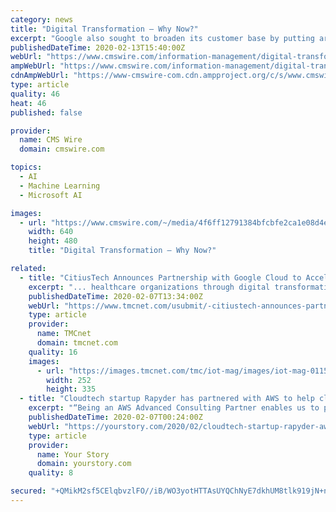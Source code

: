 ```yaml
---
category: news
title: "Digital Transformation – Why Now?"
excerpt: "Google also sought to broaden its customer base by putting artificial intelligence in reach for a wider audience. With Google’s AutoML, Google CEO Sundar Pichai wrote, “Today, designing neural nets is extremely time intensive, and requires an expertise that limits its use to a smaller community of scientists and engineers. That’s why we ..."
publishedDateTime: 2020-02-13T15:40:00Z
webUrl: "https://www.cmswire.com/information-management/digital-transformation-why-now/"
ampWebUrl: "https://www.cmswire.com/information-management/digital-transformation-why-now/amp/"
cdnAmpWebUrl: "https://www-cmswire-com.cdn.ampproject.org/c/s/www.cmswire.com/information-management/digital-transformation-why-now/amp/"
type: article
quality: 46
heat: 46
published: false

provider:
  name: CMS Wire
  domain: cmswire.com

topics:
  - AI
  - Machine Learning
  - Microsoft AI

images:
  - url: "https://www.cmswire.com/~/media/4f6ff12791384bfcbfe2ca1e08d4e283.jpg?mw=1024&hash=87FABE1B6A8C20FF6582B0B72E28EF165144DB1C"
    width: 640
    height: 480
    title: "Digital Transformation – Why Now?"

related:
  - title: "CitiusTech Announces Partnership with Google Cloud to Accelerate Digital Transformation for Healthcare Organizations"
    excerpt: "... healthcare organizations through digital transformation in key areas such as data analytics, artificial intelligence, machine learning and hybrid cloud,\" said Manish Sharma, Sr. Vice President, Strategy & Partnerships at CitiusTech. \"Our combined technology will empower payers and providers to drive better outcomes and improve care quality.\""
    publishedDateTime: 2020-02-07T13:34:00Z
    webUrl: "https://www.tmcnet.com/usubmit/-citiustech-announces-partnership-with-google-cloud-accelerate-digital-/2020/02/07/9094107.htm"
    type: article
    provider:
      name: TMCnet
      domain: tmcnet.com
    quality: 16
    images:
      - url: "https://images.tmcnet.com/tmc/iot-mag/images/iot-mag-0115.jpg"
        width: 252
        height: 335
  - title: "Cloudtech startup Rapyder has partnered with AWS to help clients with digital transformation"
    excerpt: "“Being an AWS Advanced Consulting Partner enables us to provide seamless ... It aims to leverage big data, data analytics, artificial intelligence, and machine learning, in the near future. “We have 55 employees across our offices, and plan to hire up to 50 more professionals by the end of 2020,” Amit says."
    publishedDateTime: 2020-02-07T00:24:00Z
    webUrl: "https://yourstory.com/2020/02/cloudtech-startup-rapyder-aws-quickride"
    type: article
    provider:
      name: Your Story
      domain: yourstory.com
    quality: 8

secured: "+QMikM2sf5CElqbvzlFO//iB/WO3yotHTTAsUYQChNyE7dkhUM8tlk919jN+nj4ytNs5KjxnATWvG8pfyvHAO7bu7BxlBLAuGt6KZzqZgvzAHMRn9awN9GKlJZpoLt9oof1oV6QVLi1wtpAF5QVoI4ZVie/A5Skwb1DEd+QhSLBovm9Ku7FhsGrl4VdU8dLHaI84rRcu7UtywyOg147+K72FzGugsm6xLU8DTkFXuRvmAcTpPDlWIdfQTc0QZqm55KBSF3BfEP2Ppcdfbe/p7U6LLgtLzkrTpGUk0peaD+IN4ROkvEPTaxMxp88BlZohwsZwyUYdBnpgU0ZFUTg5D8jbHzFYofctB6tBuHtureitWN1SwlAOJGB1yQviX8aizfVWQLElA3F0Zb3pnY10fqgVflZt402CHduookQg1/8WJG8Bf2zBkm10YVLfrSUUCrQKhvFjThCN/z93RHMLnKXmLCnBwUSPBBToVWFOZMY=;LIDProHzq6xnLW2BpqUDvQ=="
---
```



